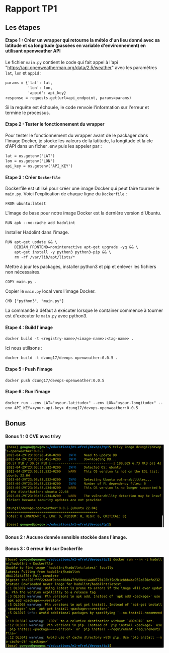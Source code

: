 # Rapport TP1

## Les étapes

#### Etape 1 : Créer un wrapper qui retourne la météo d'un lieu donné avec sa latitude et sa longitude (passées en variable d'environnement) en utilisant openweather API
Le fichier `main.py` contient le code qui fait appel à l'api "https://api.openweathermap.org/data/2.5/weather" avec les paramètres `lat`, `lon` et `appid` :
```
params = {'lat': lat,
          'lon': lon,
          'appid': api_key}
response = requests.get(url=api_endpoint, params=params)

```
Si la requête est échouée, le code renvoie l'information sur l'erreur et termine le processus.

#### Etape 2 : Tester le fonctionnement du wrapper 
Pour tester le fonctionnement du wrapper avant de le packager dans l'image Docker, je stocke les valeurs de la latitude, la longitude et la cle d'API dans un ficher .env puis les appeler par :
```
lat = os.getenv('LAT')
lon = os.getenv('LON')
api_key = os.getenv('API_KEY')
```

#### Etape 3 : Créer `Dockerfile`
Dockerfile est utilisé pour créer une image Docker qui peut faire tourner le `main.py`. Voici l'explication de chaque ligne du `Dockerfile` :


```
FROM ubuntu:latest
```
L'image de base pour notre image Docker est la dernière version d'Ubuntu.


```
RUN apk --no-cache add hadolint
```
Installer Hadolint dans l'image.


```
RUN apt-get update && \
    DEBIAN_FRONTEND=noninteractive apt-get upgrade -yq && \
    apt-get install -y python3 python3-pip && \
    rm -rf /var/lib/apt/lists/*
```
Mettre à jour les packages, installer python3 et pip et enlever les fichiers non nécessaires.


```
COPY main.py .
```
Copier le `main.py` local vers l'image Docker.


```
CMD ["python3", "main.py"]
```
La commande à défaut à exécuter lorsque le container commence à tourner est d'exécuter le `main.py` avec python3.

#### Etape 4 : Build l'image
```
docker build -t <registry-name>/<image-name>:<tag-name> .
```
Ici nous utilisons :
```
docker build -t dzung17/devops-openweather:0.0.5 .
```

#### Etape 5 : Push l'image
```
docker push dzung17/devops-openweather:0.0.5
```

#### Etape 6 : Run l'image
```
docker run --env LAT="<your-latitude>" --env LON="<your-longitude>" --env API_KEY=<your-api-key> dzung17/devops-openweather:0.0.5
```

## Bonus

#### Bonus 1 : 0 CVE avec trivy
![trivy scanning](image/trivy-scanning.png)

#### Bonus 2 : Aucune donnée sensible stockée dans l'image.

#### Bonus 3 : 0 erreur lint sur Dockerfile
![add hadolint](image/hadolint.png)